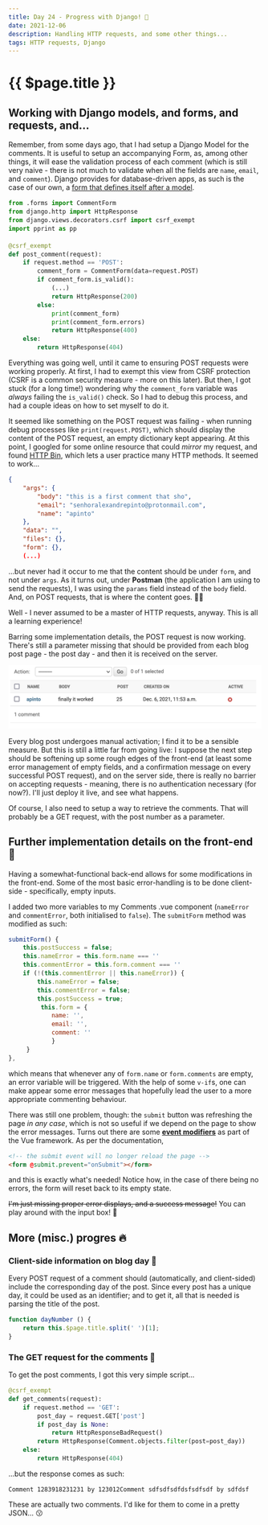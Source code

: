 ```yaml
---
title: Day 24 - Progress with Django! 🏹
date: 2021-12-06
description: Handling HTTP requests, and some other things...
tags: HTTP requests, Django
---
```


# {{ $page.title }}

## Working with Django models, and forms, and requests, and...

Remember, from some days ago, that I had setup a Django Model for the comments. It is useful to setup an accompanying Form, as, among other things, it will ease the validation process of each comment (which is still very naive - there is not much to validate when all the fields are `name`, `email`, and `comment`). Django provides for database-driven apps, as such is the case of our own, a [form that defines itself after a model](https://docs.djangoproject.com/en/2.2/topics/forms/modelforms/).

```python
from .forms import CommentForm
from django.http import HttpResponse
from django.views.decorators.csrf import csrf_exempt
import pprint as pp

@csrf_exempt
def post_comment(request):
    if request.method == 'POST':
        comment_form = CommentForm(data=request.POST)
        if comment_form.is_valid():
			(...)
            return HttpResponse(200)
        else:
            print(comment_form)
            print(comment_form.errors)
            return HttpResponse(400)
    else:
        return HttpResponse(404)
```

Everything was going well, until it came to ensuring POST requests were working properly. At first, I had to exempt this view from CSRF protection (CSRF is a common security measure - more on this later). But then, I got stuck (for a long time!) wondering why the `comment_form` variable was *always* failing the `is_valid()` check. So I had to debug this process, and had a couple ideas on how to set myself to do it. 

It seemed like something on the POST request was failing - when running debug processes like `print(request.POST)`, which should display the content of the POST request, an empty dictionary kept appearing. At this point, I googled for some online resource that could *mirror* my request, and found [HTTP Bin](https://httpbin.org/), which lets a user practice many HTTP methods. It seemed to work...

```json
{
    "args": {
        "body": "this is a first comment that sho",
        "email": "senhoralexandrepinto@protonmail.com",
        "name": "apinto"
    },
    "data": "",
    "files": {},
    "form": {},
	(...)
```

...but never had it occur to me that the content should be under `form`, and not under `args`. As it turns out, under **Postman** (the application I am using to send the requests), I was using the `params` field instead of the `body` field. And, on POST requests, that is where the content goes. 🤦‍♂️

Well - I never assumed to be a master of HTTP requests, anyway. This is all a learning experience! 

Barring some implementation details, the POST request is now working. There's still a parameter missing that should be provided from each blog post page - the post day - and then it is received on the server. 

![the first comment through the API!](./120621_success.png)

Every blog post undergoes manual activation; I find it to be a sensible measure. But this is still a little far from going live: I suppose the next step should be softening up some rough edges of the front-end (at least some error management of empty fields, and a confirmation message on every successful POST request), and on the server side, there is really no barrier on accepting requests - meaning, there is no authentication necessary (for now?). I'll just deploy it live, and see what happens.

Of course, I also need to setup a way to retrieve the comments. That will probably be a GET request, with the post number as a parameter.

## Further implementation details on the front-end 🚀

Having a somewhat-functional back-end allows for some modifications in the front-end. Some of the most basic error-handling is to be done client-side - specifically, empty inputs.

I added two more variables to my Comments .vue component (`nameError` and `commentError`, both initialised to `false`). The `submitForm` method was modified as such: 

```js
submitForm() {
	this.postSuccess = false;
	this.nameError = this.form.name === ''
	this.commentError = this.form.comment === ''
	if (!(this.commentError || this.nameError)) {
		this.nameError = false;
		this.commentError = false;
		this.postSuccess = true;
		 this.form = {
			name: '',
			email: '',
			comment: ''
			}
	 }
},
```

which means that whenever any of `form.name` or `form.comments` are empty, an error variable will be triggered. With the help of some `v-if`s, one can make appear some error messages that hopefully lead the user to a more appropriate commenting behaviour. 

There was still one problem, though: the `submit` button was refreshing the page *in any case*, which is not so useful if we depend on the page to show the error messages. Turns out there are some [**event modifiers**](https://v3.vuejs.org/guide/events.html#event-modifiers) as part of the Vue framework. As per the documentation, 

```html
<!-- the submit event will no longer reload the page -->
<form @submit.prevent="onSubmit"></form>
```

and this is exactly what's needed! Notice how, in the case of there being no errors, the form will reset back to its empty state. 

~~I'm just missing proper error displays, and a success message!~~ You can play around with the input box! 🥳 

<CommentsStub3/>

## More (misc.) progres 🔥

### Client-side information on blog day 📅

Every POST request of a comment should (automatically, and client-sided) include the corresponding day of the post. Since every post has a unique day, it could be used as an identifier; and to get it, all that is needed is parsing the title of the post.

```js
function dayNumber () {
	return this.$page.title.split(' ')[1];
}
```

### The GET request for the comments 🎁

To get the post comments, I got this very simple script...

```python
@csrf_exempt
def get_comments(request):
    if request.method == 'GET':
        post_day = request.GET['post']
        if post_day is None:
            return HttpResponseBadRequest()
        return HttpResponse(Comment.objects.filter(post=post_day))
    else:
        return HttpResponse(404)
```

...but the response comes as such:

```
Comment 1283918231231 by 123012Comment sdfsdfsdfdsfsdfsdf by sdfdsf
```

These are actually two comments. I'd like for them to come in a pretty JSON... 😗
